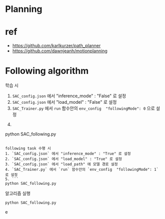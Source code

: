 # Planning
# ref
- https://github.com/karlkurzer/path_planner
- https://github.com/dawnjeanh/motionplanning




# Following algorithm

학습 시
1. `SAC_config.json` 에서 "inference_mode" : "False" 로 설정
2. `SAC_config.json` 에서 "load_model" : "False" 로 설정
3. `SAC_Trainer.py` 에서 `run` 함수안의 `env_config  "followingMode": 0` 으로 설정
4. ```
python SAC_following.py
```

following task 수행 시
1. `SAC_config.json` 에서 "inference_mode" : "True" 로 설정
2. `SAC_config.json` 에서 "load_model" : "True" 로 설정
3. `SAC_config.json` 에서 "load_path" 에 모델 경로 설정
4. `SAC_Trainer.py` 에서 `run` 함수안의 `env_config  "followingMode": 1` 로 설정 
5. ```
python SAC_following.py
```

알고리즘 실행

```
python SAC_following.py
```

e
